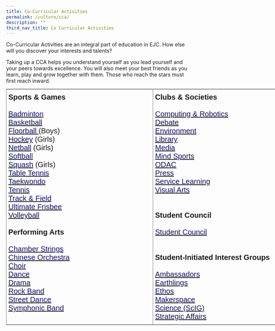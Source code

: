 ```yaml
---
title: Co–Curricular Activities
permalink: /culture/cca/
description: ""
third_nav_title: Co Curricular Activities
---
```

Co-Curricular Activities are an integral part of education in EJC. How else will you discover your interests and talents?

Taking up a CCA helps you understand yourself as you lead yourself and your peers towards excellence. You will also meet&nbsp;your best friends as you learn, play and grow together with them. Those who reach the stars must first reach inward.


<style type="text/css">
.tg  {border-collapse:collapse;border-spacing:0;margin:0px auto;}
.tg td{border-color:black;border-style:solid;border-width:1px;font-family:Arial, sans-serif;font-size:14px;
  overflow:hidden;padding:10px 5px;word-break:normal;}
.tg th{border-color:black;border-style:solid;border-width:1px;font-family:Arial, sans-serif;font-size:14px;
  font-weight:normal;overflow:hidden;padding:10px 5px;word-break:normal;}
.tg .tg-eqm3{border-color:inherit;font-size:20px;text-align:left;vertical-align:top}
</style>
<table class="tg" style="undefined;table-layout: fixed; width: 800px">
<colgroup>
<col style="width: 400px">
<col style="width: 400px">
</colgroup>
<tbody>
  <tr>
    <td class="tg-eqm3"><span style="font-weight:bold">Sports &amp; Games</span><br><br><a href="/culture/Co-Curricular-Activities/badminton/"><span style="color:#151364">Badminton</span></a><br><a href="/culture/Co-Curricular-Activities/basketball/"><span style="color:#151364">Basketball</span></a><br><a href="/culture/Co-Curricular-Activities/floorball/"><span style="text-decoration:none;color:#151364">Floorball </span></a>(Boys)<br><a href="/culture/Co-Curricular-Activities/hockey/"><span style="text-decoration:none;color:#151364">Hockey</span></a> (Girls)<br><a href="/culture/Co-Curricular-Activities/netball/"><span style="text-decoration:none;color:#151364">Netball</span></a> (Girls)<br><a href="/culture/Co-Curricular-Activities/softball/"><span style="color:#151364">Softball</span></a><br><a href="/culture/Co-Curricular-Activities/squash/"><span style="text-decoration:none;color:#151364">Squash</span></a> (Girls)<br><a href="/culture/Co-Curricular-Activities/table-tennis/"><span style="color:#151364">Table Tennis</span></a><br><a href="/culture/Co-Curricular-Activities/taekwondo/"><span style="color:#151364">Taekwondo</span></a><br><a href="/culture/Co-Curricular-Activities/tennis/"><span style="color:#151364">Tennis</span></a><br><a href="/culture/Co-Curricular-Activities/track-and-field/"><span style="text-decoration:none;color:#151364">Track &amp; Field</span></a><br><a href="/culture/Co-Curricular-Activities/ultimate-frisbee/"><span style="text-decoration:none;color:#151364">Ultimate Frisbee</span></a><br><a href="/culture/Co-Curricular-Activities/volleyball/"><span style="color:#151364">Volleyball</span></a><br><br><span style="font-weight:bold">Performing Arts</span><br><br><a href="https://www.instagram.com/ej.chamberstrings/" target="_blank" rel="noopener noreferrer"><span style="text-decoration:none;color:#151364">Chamber Strings</span></a><br><a href="/culture/Co-Curricular-Activities/chinese-orchestra/"><span style="color:#151364">Chinese Orchestra</span></a><br><a href="/culture/Co-Curricular-Activities/choir/"><span style="color:#151364">Choir</span></a><br><a href="/culture/Co-Curricular-Activities/dance/"><span style="color:#151364">Dance</span></a><br><a href="/culture/Co-Curricular-Activities/drama/"><span style="color:#151364">Drama</span></a><br><a href="https://www.instagram.com/ejrockband/" target="_blank" rel="noopener noreferrer"><span style="text-decoration:none;color:#151364">Rock Band</span></a><br><a href="https://www.instagram.com/ej.streetdance/" target="_blank" rel="noopener noreferrer"><span style="text-decoration:none;color:#151364">Street Dance</span></a><br><a href="/culture/Co-Curricular-Activities/band/"><span style="text-decoration:none;color:#151364">Symphonic Band</span></a></td>
    <td class="tg-eqm3"><span style="font-weight:bold">Clubs &amp; Societies</span><br><br><a href="/culture/Co-Curricular-Activities/computing-and-robotics/"><span style="text-decoration:none;color:#151364">Computing &amp; Robotics</span></a><br><a href="/culture/Co-Curricular-Activities/debate/"><span style="color:#151364">Debate</span></a><br><a href="/culture/Co-Curricular-Activities/environment-club/"><span style="color:#151364">Environment</span></a><br><a href="/culture/Co-Curricular-Activities/library-club/"><span style="color:#151364">Library</span></a><br><a href="/culture/Co-Curricular-Activities/media/"><span style="color:#151364">Media</span></a><br><a href="/culture/Co-Curricular-Activities/mind-sports/"><span style="color:#151364">Mind Sports</span></a><br><a href="/culture/Co-Curricular-Activities/odac/"><span style="color:#151364">ODAC</span></a><br><a href="/culture/Co-Curricular-Activities/press/"><span style="color:#151364">Press</span></a><br><a href="/culture/Co-Curricular-Activities/service-learning/"><span style="color:#151364">Service Learning</span></a><br><a href="/culture/Co-Curricular-Activities/visual-arts/"><span style="text-decoration:none;color:#151364">Visual Arts</span></a><br><br><br><span style="font-weight:bold">Student Council</span><br><br><a href="/culture/Co-Curricular-Activities/student-council/"><span style="color:#151364">Student Council</span></a><br><br><br><span style="font-weight:bold">Student-Initiated Interest Groups</span><br><br><a href="https://www.instagram.com/ejambass/" target="_blank" rel="noopener noreferrer"><span style="text-decoration:none;color:#151364">Ambassadors</span></a><br><a href="https://www.instagram.com/ej.earthlings/" target="_blank" rel="noopener noreferrer"><span style="text-decoration:none;color:#151364">Earthlings</span></a><br><a href="https://www.instagram.com/ejc.ethos/" target="_blank" rel="noopener noreferrer"><span style="text-decoration:none;color:#151364">Ethos</span></a><br><a href="https://www.instagram.com/ejc.makerspace/" target="_blank" rel="noopener noreferrer"><span style="text-decoration:none;color:#151364">Makerspace</span></a><br><a href="https://www.instagram.com/ej.scientist/" target="_blank" rel="noopener noreferrer"><span style="text-decoration:none;color:#151364">Science (ScIG)</span></a><br><a href="https://www.instagram.com/ejc.esas/" target="_blank" rel="noopener noreferrer"><span style="text-decoration:none;color:#151364">Strategic Affairs</span></a></td>
  </tr>
</tbody>
</table>
